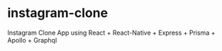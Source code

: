 # instagram-clone
Instagram Clone App using React + React-Native + Express + Prisma + Apollo + Graphql
